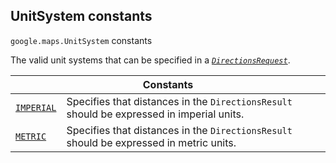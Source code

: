 
<devsite-heading text=" UnitSystem constants" for="UnitSystem" level="h2" link="" toc="" back-to-top=""><h2 id="UnitSystem" is-upgraded="">UnitSystem constants </h2></devsite-heading>
<p>
<code translate="no" dir="ltr"><span itemprop="path">google.maps</span>.<span itemprop="name">UnitSystem</span></code>
constants
</p>
<p>The valid unit systems that can be specified in a <i><code translate="no" dir="ltr"><a href="DirectionsRequest.md">DirectionsRequest</a></code></i>.</p>
<div class="devsite-table-wrapper"><table class="constants responsive" summary="UnitSystem constants">
<thead>
<tr><th colspan="2">Constants</th>
</tr></thead>
<tbody>
<tr id="UnitSystem.IMPERIAL">
<td itemprop="property"><code translate="no" dir="ltr"><a class="secret-link" href="#UnitSystem.IMPERIAL"><span>IMPERIAL</span></a></code></td>
<td>Specifies that distances in the <code translate="no" dir="ltr"><span>DirectionsResult</span></code> should be expressed in imperial units.</td>
</tr>
<tr id="UnitSystem.METRIC">
<td itemprop="property"><code translate="no" dir="ltr"><a class="secret-link" href="#UnitSystem.METRIC"><span>METRIC</span></a></code></td>
<td>Specifies that distances in the <code translate="no" dir="ltr"><span>DirectionsResult</span></code> should be expressed in metric units.</td>
</tr>
</tbody>
</table></div>
<script src="replace_links.js"></script>
